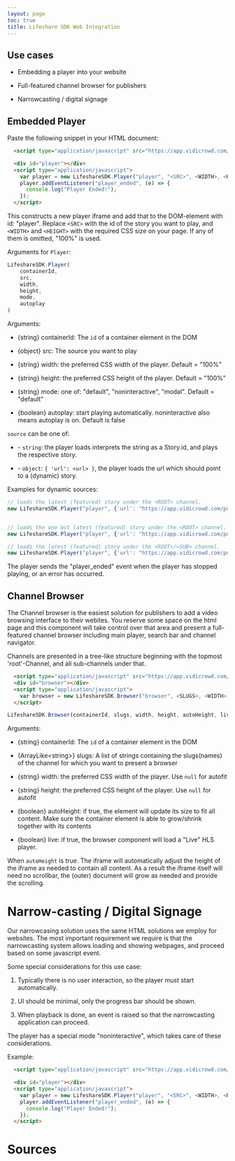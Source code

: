 ```yaml
---
layout: page
toc: true
title: Lifeshare SDK Web Integration
---
```


## Use cases

- Embedding a player into your website

- Full-featured channel browser for publishers

- Narrowcasting / digital signage

## Embedded Player

Paste the following snippet in your HTML document:

``` html
  <script type="application/javascript" src="https://app.vidicrowd.com/scripts/lifesharesdk-v3.js"></script>

  <div id="player"></div>
  <script type="application/javascript">
    var player = new LifeshareSDK.Player("player", "<SRC>", <WIDTH>, <HEIGHT>, <MODE>, <AUTOPLAY>);
    player.addEventListener("player_ended", (e) => {
      console.log("Player Ended!");
    });
  </script>
```

This constructs a new player iframe and add that to the DOM-element with id: "player". Replace `<SRC>` with the id of the story you want to play, and `<WIDTH>` and `<HEIGHT>` with the required CSS size on your page. If any of them is omitted, "100%" is used.

Arguments for `Player`:

``` javascript
LifeshareSDK.Player(
    containerId,
    src,
    width,
    height,
    mode,
    autoplay
)
```

Arguments:

- {string} containerId: The `id` of a container element in the DOM

- {object} src: The source you want to play

- {string} width: the preferred CSS width of the player. Default = "100%"

- {string} height: the preferred CSS height of the player. Default = "100%"

- {string} mode: one of: "default", "noninteractive", "modal". Default = "default"

- {boolean} autoplay: start playing automatically. noninteractive also means autoplay is on. Default is false

`source` can be one of:

- \- `string`: the player loads interprets the string as a Story.id, and plays the respective story.

- \- `object`: `{ 'url': <url> }`, the player loads the url which should point to a (dynamic) story.

Examples for dynamic sources:

``` javascript
// loads the latest (featured) story under the <ROOT> channel.
new LifeshareSDK.Player("player", {'url': "https://app.vidicrowd.com/publisher/channels/<ROOT>/featured/0"}, <WIDTH>, <HEIGHT>, <MODE>, <AUTOPLAY>);


// loads the one but latest (featured) story under the <ROOT> channel.
new LifeshareSDK.Player("player", {'url': "https://app.vidicrowd.com/publisher/channels/<ROOT>/featured/1"}, <WIDTH>, <HEIGHT>, <MODE>, <AUTOPLAY>);

// loads the latest (featured) story under the <ROOT>/<SUB> channel.
new LifeshareSDK.Player("player", {'url': "https://app.vidicrowd.com/publisher/channels/<ROOT>/<SUB>featured/0"}, <WIDTH>, <HEIGHT>, <MODE>, <AUTOPLAY>);
```

The player sends the "player_ended" event when the player has stopped playing, or an error has occurred.

## Channel Browser

The Channel browser is the easiest solution for publishers to add a video browsing interface to their webites. You reserve some space on the html page and this component will take control over that area and present a full-featured channel browser including main player, search bar and channel navigator.

Channels are presented in a tree-like structure beginning with the topmost 'root'-Channel, and all sub-channels under that.

``` html
  <script type="application/javascript" src="https://app.vidicrowd.com/scripts/lifesharesdk-v3.js"></script>
  <div id="browser"></div>
  <script type="application/javascript">
    var browser = new LifeshareSDK.Browser("browser", <SLUGS>, <WIDTH>, <HEIGHT>, <RESPONSIVE>)
  </script>
```

``` javascript
LifeshareSDK.Browser(containerId, slugs, width, height, autoHeight, live);
```

Arguments:

- {string} containerId: The `id` of a container element in the DOM

- {ArrayLike\<string\>} slugs: A list of strings containing the slugs(names) of the channel for which you want to present a browser

- {string} width: the preferred CSS width of the player. Use `null` for autofit

- {string} height: the preferred CSS height of the player. Use `null` for autofit

- {boolean} autoHeight: if true, the element will update its size to fit all content. Make sure the container element is able to grow/shrink together with its contents

- {boolean} live: if true, the browser component will load a "Live" HLS player.

When `autoHeight` is true. The iframe will automatically adjust the height of the iframe as needed to contain all content. As a result the iframe itself will need no scrollbar, the (outer) document will grow as needed and provide the scrolling.

# Narrow-casting / Digital Signage

Our narrowcasing solution uses the same HTML solutions we employ for websites. The most important requirement we require is that the narrowcasting system allows loading and showing webpages, and proceed based on some javascript event.

Some special considerations for this use case:

1.  Typically there is no user interaction, so the player must start automatically.

2.  UI should be minimal, only the progress bar should be shown.

3.  When playback is done, an event is raised so that the narrowcasting application can proceed.

The player has a special mode "noninteractive", which takes care of these considerations.

Example:

``` html
  <script type="application/javascript" src="https://app.vidicrowd.com/scripts/lifesharesdk-v3.js"></script>

  <div id="player"></div>
  <script type="application/javascript">
    var player = new LifeshareSDK.Player("player", "<SRC>", <WIDTH>, <HEIGHT>, "noninteractive");
    player.addEventListener("player_ended", (e) => {
      console.log("Player Ended!");
    });
  </script>
```

# Sources
